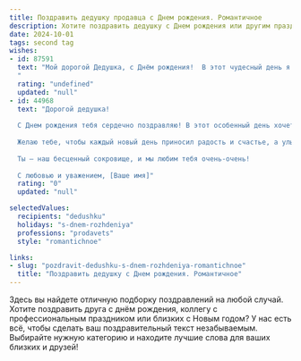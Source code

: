 ```yaml
---
title: Поздравить дедушку продавца c Днем рождения. Романтичное
description: Хотите поздравить дедушку c Днем рождения или другим праздником? Наш ИИ создаст незабываемое поздравление, а вы обязательно выделитесь среди других.  
date: 2024-10-01
tags: second tag
wishes:
- id: 87591
  text: "Мой дорогой Дедушка, с Днём рождения!  В этот чудесный день я хочу сказать тебе, как сильно я тебя люблю. Твоя доброта, твой неутомимый труд продавца, который всегда дарил людям радость, – всё это для меня пример настоящей мужской силы и нежности.  Пусть твоя жизнь будет такой же яркой и неповторимой, как и ты сам.  Пусть каждый день будет наполнен счастьем, любовью и безграничным теплом. С днём рождения, мой любимый Дедушка!
  "
  rating: "undefined"
  updated: "null"
- id: 44968
  text: "Дорогой дедушка!
  
  С Днем рождения тебя сердечно поздравляю! В этот особенный день хочется сказать, что ты — самый ценный \"товар\" в нашем магазине жизни. Твоя мудрость и доброта — лучшие \"продажи\", которые мы всегда помним и ценим.
  
  Желаю тебе, чтобы каждый новый день приносил радость и счастье, а улыбка твоя, как яркий лотос, цветла даже в самую пасмурную погоду. Пусть здоровье будет крепким, как самый надежный товар, а жизнь дарит только хорошие \"сделки\".
  
  Ты — наш бесценный сокровище, и мы любим тебя очень-очень!
  
  С любовью и уважением, [Ваше имя]"
  rating: "0"
  updated: "null"

selectedValues:
  recipients: "dedushku"
  holidays: "s-dnem-rozhdeniya"
  professions: "prodavets"
  style: "romantichnoe"

links:
- slug: "pozdravit-dedushku-s-dnem-rozhdeniya-romantichnoe"
  title: "Поздравить дедушку c Днем рождения. Романтичное"
---
```


Здесь вы найдете отличную подборку поздравлений на любой случай. 
Хотите поздравить друга с днём рождения, коллегу с профессиональным праздником или близких с Новым годом? У нас есть всё, чтобы сделать ваш поздравительный текст незабываемым. Выбирайте нужную категорию и находите лучшие слова для ваших близких и друзей!
